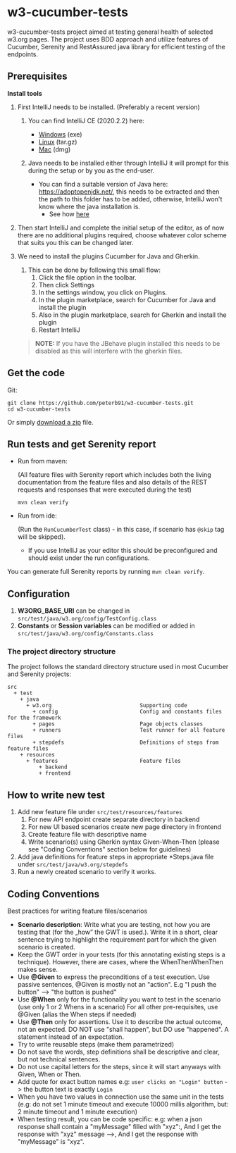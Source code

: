 # w3-cucumber-tests

w3-cucumber-tests project aimed at testing general health of selected w3.org pages.
The project uses BDD approach and utilize features of Cucumber, Serenity and RestAssured java library for efficient testing of the endpoints.

## Prerequisites

**Install tools**


1. First IntelliJ needs to be installed. (Preferably a recent version)
    1. You can find IntelliJ CE (2020.2.2) here:
        - [Windows](https://download.jetbrains.com/idea/ideaIC-2020.2.2.exe) (exe)
        - [Linux](https://download.jetbrains.com/idea/ideaIC-2020.2.2.tar.gz) (tar.gz)
        - [Mac](https://download.jetbrains.com/idea/ideaIC-2020.2.2.dmg) (dmg)

    1. Java needs to be installed either through IntelliJ it will prompt for this during the setup or by you as the end-user.
        - You can find a suitable version of Java here: https://adoptopenjdk.net/, this needs to be extracted and then the path to this folder has to be added, otherwise, IntelliJ won't know where the java installation is.
            - See how [here](https://java.com/en/download/help/path.html)
1. Then start IntelliJ and complete the initial setup of the editor, as of now there are no additional plugins required, choose whatever color scheme that suits you this can be changed later.

1. We need to install the plugins Cucumber for Java and Gherkin.
    1. This can be done by following this small flow:
        1. Click the file option in the toolbar.
        1. Then click Settings
        1. In the settings window, you click on Plugins.
        1. In the plugin marketplace, search for Cucumber for Java and install the plugin
        1. Also in the plugin marketplace, search for Gherkin and install the plugin
        1. Restart IntelliJ

   > **NOTE:** If you have the JBehave plugin installed this needs to be disabled as this will interfere with the gherkin files.

## Get the code

Git:

    git clone https://github.com/peterb91/w3-cucumber-tests.git
    cd w3-cucumber-tests


Or simply [download a zip](https://github.com/peterb91/w3-cucumber-tests/archive/refs/heads/main.zip) file.

## Run tests and get Serenity report

- Run from maven:

  (All feature files with Serenity report  which includes both the living documentation from the feature files
  and also details of the REST requests and responses that were executed during the test)
  ```
  mvn clean verify
  ```

- Run from ide:

  (Run the `RunCucumberTest` class) - in this case, if scenario has `@skip` tag will be skipped).
    - If you use IntelliJ as your editor this should be preconfigured and should exist under the run configurations.

You can generate full Serenity reports by running `mvn clean verify`.

## Configuration

1. **W3ORG_BASE_URI** can be changed in `src/test/java/w3.org/config/TestConfig.class`
1. **Constants** or **Session variables** can be modified or added in `src/test/java/w3.org/config/Constants.class`


### The project directory structure

The project follows the standard directory structure used in most Cucumber and Serenity projects:
```Gherkin
src
  + test
    + java                              
      + w3.org                            Supporting code
        + config                          Config and constants files for the framework
        + pages                           Page objects classes 
        + runners                         Test runner for all feature files
        + stepdefs                        Definitions of steps from feature files
    + resources
      + features                          Feature files 
          + backend                
          + frontend   

```

## How to write new test
1. Add new feature file under `src/test/resources/features`
    1. For new API endpoint create separate directory in backend
    1. For new UI based scenarios create new page directory in frontend
    1. Create feature file with descriptive name
    1. Write scenario(s) using Gherkin syntax Given-When-Then (please see "Coding Conventions" section below for guidelines)
2. Add java definitions for feature steps in appropriate *Steps.java file under `src/test/java/w3.org/stepdefs`
3. Run a newly created scenario to verify it works.

## Coding Conventions

Best practices for writing feature files/scenarios
- **Scenario description**: Write what you are testing, not how you are testing that (for the „how” the GWT is used.). Write it in a short, clear sentence trying to highlight the requirement part for which the given scenario is created.
- Keep the GWT order in your tests (for this annotating existing steps is a technique). However, there are cases, where the WhenThenWhenThen makes sense.
- Use **@Given** to express the preconditions of a test execution. Use passive sentences, @Given is mostly not an "action". E.g "I push the button" --> "the button is pushed"
- Use **@When** only for the functionality you want to test in the scenario (use only 1 or 2 Whens in a scenario) For all other pre-requisites, use @Given  (alias the When steps if needed)
- Use **@Then** only for assertions. Use it to describe the actual outcome, not an expected. DO NOT use "shall happen", but DO use "happened". A statement instead of an expectation.
- Try to write reusable steps (make them parametrized)
- Do not save the words, step definitions shall be descriptive and clear, but not technical sentences.
- Do not use capital letters for the steps, since it will start anyways with Given, When or Then.
- Add quote for exact button names e.g: `user clicks on "Login" button` -> the button text is exactly `Login`
- When you have two values in connection use the same unit in the tests (e.g: do not set 1 minute timeout and execute 10000 millis algorithm, but: 2 minute timeout and 1 minute execution)
- When testing result, you can be code specific: e.g: when a json response shall contain a "myMessage" filled with "xyz":, And I get the response with "xyz" message  -->, And I get the response with "myMessage" is "xyz".